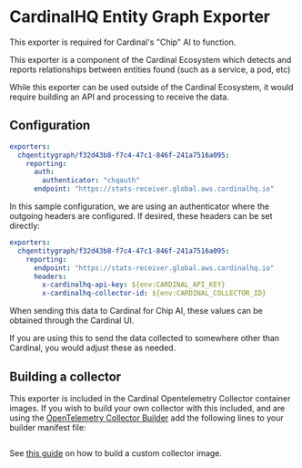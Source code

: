 # CardinalHQ Entity Graph Exporter

This exporter is required for Cardinal's "Chip" AI to function.

This exporter is a component of the Cardinal Ecosystem which detects and
reports relationships between entities found (such as a service, a pod, etc)

While this exporter can be used outside of the Cardinal Ecosystem, it would
require building an API and processing to receive the data.

## Configuration

```yaml
exporters:
  chqentitygraph/f32d43b8-f7c4-47c1-846f-241a7516a095:
    reporting:
      auth:
        authenticator: "chqauth"
      endpoint: "https://stats-receiver.global.aws.cardinalhq.io"
```

In this sample configuration, we are using an authenticator where the outgoing headers are
configured.  If desired, these headers can be set directly:

```yaml
exporters:
  chqentitygraph/f32d43b8-f7c4-47c1-846f-241a7516a095:
    reporting:
      endpoint: "https://stats-receiver.global.aws.cardinalhq.io"
      headers:
        x-cardinalhq-api-key: ${env:CARDINAL_API_KEY}
        x-cardinalhq-collector-id: ${env:CARDINAL_COLLECTOR_ID}
```

When sending this data to Cardinal for Chip AI, these values can be obtained through the
Cardinal UI.

If you are using this to send the data collected to somewhere other than
Cardinal, you would adjust these as needed.

## Building a collector

This exporter is included in the Cardinal Opentelemetry Collector container images.
If you wish to build your own collector with this included, and are using the
[OpenTelemetry Collector Builder](https://github.com/open-telemetry/opentelemetry-collector/tree/main/cmd/builder)
add the following lines to your builder manifest file:

```yaml

```

See
[this guide](https://opentelemetry.io/docs/collector/custom-collector/)
on how to build a custom collector image.
